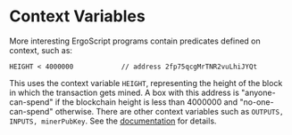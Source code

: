 # Context Variables

More interesting ErgoScript programs contain predicates defined on context, such as:

    HEIGHT < 4000000            // address 2fp75qcgMrTNR2vuLhiJYQt
    
This uses the context variable `HEIGHT`, representing the height of the block in which the transaction gets mined. 
A box with this address is "anyone-can-spend" if the blockchain height is less than 4000000 and "no-one-can-spend" otherwise. 
There are other context variables such as `OUTPUTS, INPUTS, minerPubKey`. See the [documentation](https://github.com/ScorexFoundation/sigmastate-interpreter/blob/develop/docs/LangSpec.md) for details.
